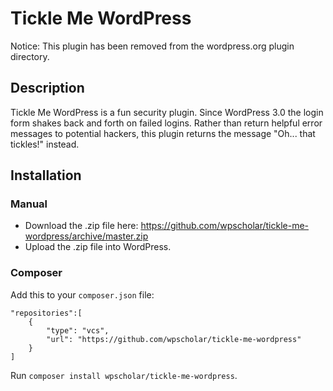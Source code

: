 # Tickle Me WordPress

Notice: This plugin has been removed from the wordpress.org plugin directory.

## Description
Tickle Me WordPress is a fun security plugin.  Since WordPress 3.0 the login form shakes back and forth on failed logins.  Rather than return helpful error messages to potential hackers, this plugin returns the message "Oh... that tickles!" instead.

## Installation

### Manual

- Download the .zip file here: https://github.com/wpscholar/tickle-me-wordpress/archive/master.zip
- Upload the .zip file into WordPress.

### Composer

Add this to your `composer.json` file:

```
"repositories":[
    {
        "type": "vcs",
        "url": "https://github.com/wpscholar/tickle-me-wordpress"
    }
]
```

Run `composer install wpscholar/tickle-me-wordpress`.
